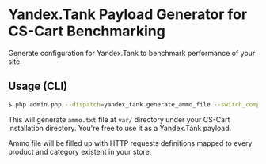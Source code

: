 # Yandex.Tank Payload Generator for CS-Cart Benchmarking

Generate configuration for Yandex.Tank to benchmark performance of your site.

## Usage (CLI)

```bash
$ php admin.php --dispatch=yandex_tank.generate_ammo_file --switch_company_id=1
```

This will generate `ammo.txt` file at `var/` directory under your CS-Cart installation directory. You're free to use it as a Yandex.Tank payload.

Ammo file will be filled up with HTTP requests definitions mapped to every product and category existent in your store.
